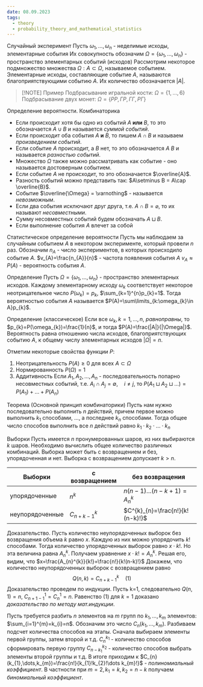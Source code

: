 ```yaml
---
date: 08.09.2023
tags:
  - theory
  - probability_theory_and_mathematical_statistics
---
```


Случайный эксперимент
Пусть $\omega_{1},\dots,\omega_{n}$ - неделимые исходы, элементарные события
Их совокупность обозначим $\Omega=\{\omega_{1},\dots,\omega_{n}\}$ - пространство элементарных событий (исходов)
Рассмотрим некоторое подмножество множества $\Omega:A\subset \Omega$, называемое событием. Элементарные исходы, составляющие событие $A$, называются благоприятствующими событию $A$. Их количество обозначается $|A|$.


> [!NOTE] Пример
> Подбрасывание игральной кости: $\Omega=\{1,\dots,6\}$
> Подбрасывание двух монет: $\Omega=\{РР,ГР,ГГ,РГ\}$

Определение вероятности. Комбинаторика
- Если происходит хотя бы одно из событий $A$ **или** $B$, то это обозначается $A\cup B$ и называется *суммой событий*.
- Если происходит оба события $A$ **и** $B$, то пишем $A\cap B$ и называем *произведением событий*.
- Если событие $A$ происходит, а $B$ нет, то это обозначается $A\ B$  и называется *разностью событий*.
- Множество $\Omega$ также можно рассматривать как событие - оно называется достоверным событием.
- Если событие $A$ не происходит, то это обозначается $\overline{A}$.
- Разность событий можно представить так: $A\setminus B = A\cap \overline{B}$.
- Событие $\overline{\Omega} = \varnothing$ - называется *невозможным*.
- Если два события исключают друг друга, т.е. $A\cap B=\varnothing$, то их называют *несовместными*.
- Сумму несовместных событий будем обозначать $A\sqcup B$.
- Если выполнение события $A$ влечет за собой

Статистическое определение вероятности
Пусть мы наблюдаем за случайным событием $A$ в некотором эксперименте, который провели $n$ раз. Обозначим
$n_{A}$ - число экспериментов, в которых происходило событие $A$.
$v_{A}=\frac{n_{A}}{n}$ - частота появления события $A$
$v_{A}\approx P(A)$ - вероятность события $A$.

Определение
Пусть $\Omega=\{\omega_{1},\dots,\omega_{n}\}$ - пространство элементарных исходов. Каждому элементарному исходу $\omega_{k}$ соответствует некоторое неотрицательное число $P(\omega_{k})=p_{k}$, $\sum_{k=1}^{n}p_{k}=1$.
Тогда вероятностью события $A$ называется $P(A)=\sum\limits_{k:\omega_{k}\in A}p_{k}$.

Определение (классическое)
Если все $\omega_{k}, k=1,\dots,n$, *равноправны*, то $p_{k}=P(\omega_{k})=\frac{1}{n}$, и тогда $P(A)=\frac{|A|}{|\Omega|}$.
Вероятность равна отношению числа исходов, благоприятствующих событию $A$, к общему числу элементарных исходов $|\Omega|=n$.

Отметим некоторые свойства функции $P$:
1. Неотрицательность
   $P(A)\geq0$ для всех $A\subset \Omega$
2. Нормированность
   $P(\Omega)=1$
3. Аддитивность
   Если $A_1,A_{2},\dots,A_{n}$ - последовательность попарно несовместных событий, т.е. $A_{i}\cap A_{j}=\emptyset,\quad i\neq j$, то $P(A_{1}\sqcup A_{2}\sqcup\dots)=P(A_{1})+\dots+P(A_{n})$

Теорема (Основной принцип комбинаторики)
Пусть нам нужно последовательно выполнить $n$ действий, причем первое можно выполнить $k_{1}$ способами, ..., а последнее $k_n$ способами. Тогда общее число способов выполнить все $n$ действий равно $k_{1}\cdot k_{2}\cdot\dots\cdot k_{n}$

Выборки
Пусть имеется $n$ пронумерованных шаров, из них выбираются $k$ шаров. Необходимо вычислить общее количество различных комбинаций.
Выборка может быть с возвращением и без, упорядоченная и нет. Выборка с возвращением допускает $k>n$.

|Выборки |с возвращением |без возвращения|
|---|---|---|
|упорядоченные|$n^{k}$|$n(n-1)\dots(n-k+1)=A^{k}_{n}$|
|неупорядоченные|$C_{n+k-1}^{k}$|$C^{k}_{n}=\frac{n!}{k!(n-k)!}$|

Доказательство.
Пусть количество неупорядоченных выборок без возвращения объема $k$ равно $x$. Каждую из них можно упорядочить $k!$ способами. Тогда количество упорядоченных выборок равно $x\cdot k!$. Но эта величина равна $A_{n}^{k}$. Получаем уравнение $x\cdot k!=A_{n}^{k}$. Решая его, видим, что $x=\frac{A_{n}^{k}}{k!}=\frac{n!}{k!(n-k)!}$
Докажем, что количество неупорядоченных выборок с возвращением равно $$Q(n,k)=C_{n+k-1}^{k}\quad(1)$$
Доказательство проведем по индукции.
Пусть k=1, следовательно $Q(n,1)=n$, $C^{1}_{n+1-1}=C^{1}_{n}=n$.
Равенство (1) для $k=1$ доказано
*доказательство по методу мат.индукции*.

Пусть требуется разбить $n$ элементов на $m$ групп по $k_{1},\dots,k_{m}$ элементов: $\sum_{i=1}^{m}=k_{i}=n$. Обозначим это число $C_{n}(k_{1},\dots,k_{m})$.
Разбиваем подсчет количества способов на этапы. Сначала выбираем элементы первой группы, затем второй и т.д.
$C^{k_{1}}_{n}$ - количество способов сформировать первую группу
$C^{k_{2}}_{n-k_{1}}$ - количество способов выбрать элементы второй группы и т.д.
В итоге приходим к $C_{n}(k_{1},\dots,k_{m})=\frac{n!}{k_{1}!k_{2}!\dots k_{m}!}$ - *полиномиальный коэффициент*.
В частности при $m=2, k_{1}=k, k_{2}=n-k$ получаем *биномиальный коэффициент*.

